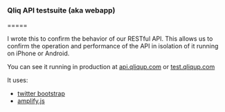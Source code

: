 ### Qliq API testsuite (aka webapp) ###
=====

I wrote this to confirm the behavior of our RESTful API.  This allows us to confirm the operation and performance of the API in isolation of it running on iPhone or Android.

You can see it running in production at [api.qliqup.com](https://api.qliqup.com/v1.2/qliqserver/static/webapp/html/index.html) or [test.qliqup.com](http://test.qliqup.com/future/static/site/webapp/html/index.html#)

It uses:

 - [twitter bootstrap](http://twitter.github.com/bootstrap/index.html)
 - [amplify.js](http://amplifyjs.com/)
 

